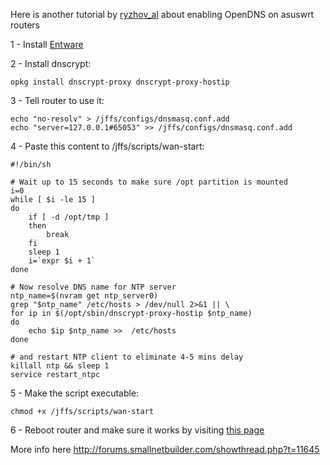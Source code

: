 Here is another tutorial by [ryzhov_al](http://forums.smallnetbuilder.com/member.php?u=13498) about enabling OpenDNS on asuswrt routers

1 - Install [Entware](https://github.com/RMerl/asuswrt-merlin/wiki/Entware)

2 - Install dnscrypt:
```
opkg install dnscrypt-proxy dnscrypt-proxy-hostip
```
3 - Tell router to use it:
```
echo "no-resolv" > /jffs/configs/dnsmasq.conf.add
echo "server=127.0.0.1#65053" >> /jffs/configs/dnsmasq.conf.add
```
4 - Paste this content to /jffs/scripts/wan-start:
```
#!/bin/sh

# Wait up to 15 seconds to make sure /opt partition is mounted
i=0
while [ $i -le 15 ]
do
    if [ -d /opt/tmp ]
    then
        break
    fi
    sleep 1
    i=`expr $i + 1`
done

# Now resolve DNS name for NTP server
ntp_name=$(nvram get ntp_server0)
grep "$ntp_name" /etc/hosts > /dev/null 2>&1 || \
for ip in $(/opt/sbin/dnscrypt-proxy-hostip $ntp_name)
do
    echo $ip $ntp_name >>  /etc/hosts
done

# and restart NTP client to eliminate 4-5 mins delay
killall ntp && sleep 1
service restart_ntpc
```
5 - Make the script executable:
```
chmod +x /jffs/scripts/wan-start
```
6 - Reboot router and make sure it works by visiting [this page](http://www.opendns.com/support/article/64)

More info here http://forums.smallnetbuilder.com/showthread.php?t=11645